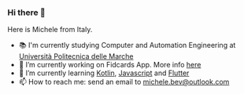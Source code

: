 ### Hi there 👋
Here is Michele from Italy.
<!--
**atomich26/atomich26** is a ✨ _special_ ✨ repository because its `README.md` (this file) appears on your GitHub profile.

Here are some ideas to get you started:
-->
- 📚 I'm currently studying Computer and Automation Engineering at <a href="https://www.univpm.it">Università Politecnica delle Marche</a>
- 🔭 I’m currently working on Fidcards App. More info <a href="https://github.com/atomich26/fidcards-app-univpm">here</a>
- 🌱 I’m currently learning <a href="https://kotlinlang.org" target="_blank">Kotlin</a>, <a href="https://developer.mozilla.org/en-US/docs/Web/JavaScript" target="_blank">Javascript</a> and <a href="https://flutter.dev/" target="_blank">Flutter</a>
- 📫 How to reach me: send an email to michele.bev@outlook.com
